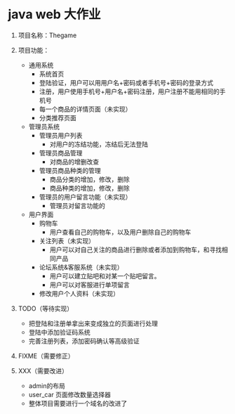 # java web 大作业
1. 项目名称：Thegame
2. 项目功能：
    * 通用系统
        + 系统首页
        + 登陆验证，用户可以用用户名+密码或者手机号+密码的登录方式
        + 注册，用户使用手机号+用户名+密码注册，用户注册不能用相同的手机号
        + 每一个商品的详情页面（未实现）
        + 分类推荐页面
    * 管理员系统
        + 管理员用户列表   
            - 对用户的冻结功能，冻结后无法登陆  
        + 管理员商品管理  
            - 对商品的增删改查
        + 管理员商品种类的管理
            - 商品分类的增加，修改，删除
            - 商品种类的增加，修改，删除
        + 管理员的用户留言功能（未实现）
            - 管理员对留言功能的
    * 用户界面
        + 购物车
            - 用户查看自己的购物车，以及用户删除自己的购物车
        + 关注列表（未实现）
            - 用户可以对自己关注的商品进行删除或者添加到购物车，和寻找相同产品
        + 论坛系统&客服系统（未实现）
            - 用户可以建立贴吧和对某一个贴吧留言。
            - 用户可以对客服进行单项留言
        + 修改用户个人资料（未实现）
3. TODO（等待实现）
    * 把登陆和注册单拿出来变成独立的页面进行处理
    * 登陆中添加验证码系统
    * 完善注册列表，添加密码确认等高级验证
4. FIXME（需要修正）

5. XXX（需要改进）
    * admin的布局
    * user_car 页面修改数量选择器
    * 整体项目需要进行一个域名的改进了